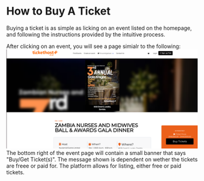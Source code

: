 # How to Buy A Ticket

Buying a ticket is as simple as licking on an event listed on the homepage, and following the instructions provided by the intuitive process.

After clicking on an event, you will see a page simialr to the following:
![Event Page](/images/2.event-page.png)
The bottom right of the event page will contain a small banner that says "Buy/Get Ticket(s)".
The message shown is dependent on wether the tickets are freee or paid for.
The platform allows for listing, either free or paid tickets.